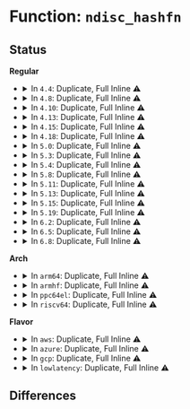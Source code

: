 # Function: <code>ndisc_hashfn</code>

## Status
<b>Regular</b>
<ul>
<li>
<details>
<summary>In <code>4.4</code>: Duplicate, Full Inline ⚠️</summary>

**Collision:** Static Duplication

**Inline:** Full

**Transformation:** False

**Instances:**

```
In net/ipv6/ip6_output.c (ffffffff817c51b1)
Location: include/net/ndisc.h:147
Inline: True
Inline callers:
  - net/ipv6/ip6_output.c:ip6_finish_output2
```
```
In net/ipv6/route.c (ffffffff817d4e0a)
Location: include/net/ndisc.h:147
Inline: True
Inline callers:
  - net/ipv6/route.c:rt6_score_route
  - net/ipv6/route.c:ip6_neigh_lookup
```
```
In net/ipv6/ndisc.c (ffffffff817de18d)
Location: include/net/ndisc.h:147
Inline: True
Inline callers:
  - net/ipv6/ndisc.c:ndisc_hash
```
</details>
</li>
<li>
<details>
<summary>In <code>4.8</code>: Duplicate, Full Inline ⚠️</summary>

**Collision:** Static Duplication

**Inline:** Full

**Transformation:** False

**Instances:**

```
In net/ipv6/ip6_output.c (ffffffff81831da1)
Location: include/net/ndisc.h:364
Inline: True
Inline callers:
  - net/ipv6/ip6_output.c:ip6_finish_output2
```
```
In net/ipv6/route.c (ffffffff8184306c)
Location: include/net/ndisc.h:364
Inline: True
Inline callers:
  - net/ipv6/route.c:rt6_score_route
  - net/ipv6/route.c:ip6_neigh_lookup
```
```
In net/ipv6/ndisc.c (ffffffff8184c225)
Location: include/net/ndisc.h:364
Inline: True
Inline callers:
  - net/ipv6/ndisc.c:ndisc_hash
```
</details>
</li>
<li>
<details>
<summary>In <code>4.10</code>: Duplicate, Full Inline ⚠️</summary>

**Collision:** Static Duplication

**Inline:** Full

**Transformation:** False

**Instances:**

```
In net/ipv6/ip6_output.c (ffffffff81863d45)
Location: include/net/ndisc.h:366
Inline: True
Inline callers:
  - net/ipv6/ip6_output.c:ip6_finish_output2
```
```
In net/ipv6/route.c (ffffffff81874ddc)
Location: include/net/ndisc.h:366
Inline: True
Inline callers:
  - net/ipv6/route.c:rt6_score_route
  - net/ipv6/route.c:ip6_neigh_lookup
```
```
In net/ipv6/ndisc.c (ffffffff8187e0f5)
Location: include/net/ndisc.h:366
Inline: True
Inline callers:
  - net/ipv6/ndisc.c:ndisc_hash
```
</details>
</li>
<li>
<details>
<summary>In <code>4.13</code>: Duplicate, Full Inline ⚠️</summary>

**Collision:** Static Duplication

**Inline:** Full

**Transformation:** False

**Instances:**

```
In net/ipv6/ip6_output.c (ffffffff818892fd)
Location: include/net/ndisc.h:366
Inline: True
Inline callers:
  - net/ipv6/ip6_output.c:ip6_finish_output2
```
```
In net/ipv6/route.c (ffffffff81899bec)
Location: include/net/ndisc.h:366
Inline: True
Inline callers:
  - net/ipv6/route.c:rt6_score_route
  - net/ipv6/route.c:ip6_confirm_neigh
  - net/ipv6/route.c:ip6_neigh_lookup
```
```
In net/ipv6/ndisc.c (ffffffff818a4125)
Location: include/net/ndisc.h:366
Inline: True
Inline callers:
  - net/ipv6/ndisc.c:ndisc_hash
```
</details>
</li>
<li>
<details>
<summary>In <code>4.15</code>: Duplicate, Full Inline ⚠️</summary>

**Collision:** Static Duplication

**Inline:** Full

**Transformation:** False

**Instances:**

```
In net/ipv6/ip6_output.c (ffffffff8190974b)
Location: include/net/ndisc.h:367
Inline: True
Inline callers:
  - net/ipv6/ip6_output.c:ip6_finish_output2
```
```
In net/ipv6/route.c (ffffffff8191f275)
Location: include/net/ndisc.h:367
Inline: True
Inline callers:
  - net/ipv6/route.c:rt6_age_exceptions
  - net/ipv6/route.c:rt6_score_route
  - net/ipv6/route.c:ip6_confirm_neigh
  - net/ipv6/route.c:ip6_neigh_lookup
```
```
In net/ipv6/ndisc.c (ffffffff81926ac5)
Location: include/net/ndisc.h:367
Inline: True
Inline callers:
  - net/ipv6/ndisc.c:ndisc_hash
```
</details>
</li>
<li>
<details>
<summary>In <code>4.18</code>: Duplicate, Full Inline ⚠️</summary>

**Collision:** Static Duplication

**Inline:** Full

**Transformation:** False

**Instances:**

```
In net/core/filter.c (ffffffff818b4d12)
Location: include/net/ndisc.h:367
Inline: True
Inline callers:
  - net/core/filter.c:bpf_ipv6_fib_lookup
```
```
In net/ipv6/ip6_output.c (ffffffff81960a61)
Location: include/net/ndisc.h:367
Inline: True
Inline callers:
  - net/ipv6/ip6_output.c:ip6_finish_output2
```
```
In net/ipv6/route.c (ffffffff819758ff)
Location: include/net/ndisc.h:367
Inline: True
Inline callers:
  - net/ipv6/route.c:rt6_age_exceptions
  - net/ipv6/route.c:rt6_score_route
  - net/ipv6/route.c:ip6_confirm_neigh
  - net/ipv6/route.c:ip6_neigh_lookup
```
```
In net/ipv6/ndisc.c (ffffffff8197ee95)
Location: include/net/ndisc.h:367
Inline: True
Inline callers:
  - net/ipv6/ndisc.c:ndisc_hash
```
</details>
</li>
<li>
<details>
<summary>In <code>5.0</code>: Duplicate, Full Inline ⚠️</summary>

**Collision:** Static Duplication

**Inline:** Full

**Transformation:** False

**Instances:**

```
In net/core/filter.c (ffffffff818da8d2)
Location: include/net/ndisc.h:367
Inline: True
Inline callers:
  - net/core/filter.c:bpf_ipv6_fib_lookup
```
```
In net/ipv6/ip6_output.c (ffffffff81996d61)
Location: include/net/ndisc.h:367
Inline: True
Inline callers:
  - net/ipv6/ip6_output.c:ip6_finish_output2
```
```
In net/ipv6/route.c (ffffffff819ab54f)
Location: include/net/ndisc.h:367
Inline: True
Inline callers:
  - net/ipv6/route.c:rt6_age_exceptions
  - net/ipv6/route.c:rt6_score_route
  - net/ipv6/route.c:ip6_confirm_neigh
  - net/ipv6/route.c:ip6_neigh_lookup
```
```
In net/ipv6/ndisc.c (ffffffff819b5465)
Location: include/net/ndisc.h:367
Inline: True
Inline callers:
  - net/ipv6/ndisc.c:ndisc_hash
```
</details>
</li>
<li>
<details>
<summary>In <code>5.3</code>: Duplicate, Full Inline ⚠️</summary>

**Collision:** Static Duplication

**Inline:** Full

**Transformation:** False

**Instances:**

```
In net/core/filter.c (ffffffff8192a1a2)
Location: include/net/ndisc.h:369
Inline: True
Inline callers:
  - net/core/filter.c:bpf_ipv6_fib_lookup
  - net/core/filter.c:bpf_ipv4_fib_lookup
```
```
In net/ipv4/route.c (ffffffff819721f9)
Location: include/net/ndisc.h:369
Inline: True
Inline callers:
  - net/ipv4/route.c:ipv4_confirm_neigh
  - net/ipv4/route.c:ipv4_neigh_lookup
```
```
In net/ipv4/ip_output.c (ffffffff8197c0ad)
Location: include/net/ndisc.h:369
Inline: True
Inline callers:
  - net/ipv4/ip_output.c:ip_finish_output2
```
```
In net/ipv4/fib_semantics.c (ffffffff819cac56)
Location: include/net/ndisc.h:369
Inline: True
Inline callers:
  - net/ipv4/fib_semantics.c:fib_select_multipath
```
```
In net/ipv4/nexthop.c (ffffffff819d4cac)
Location: include/net/ndisc.h:369
Inline: True
```
```
In net/ipv6/ip6_output.c (ffffffff81a00b5d)
Location: include/net/ndisc.h:369
Inline: True
Inline callers:
  - net/ipv6/ip6_output.c:ip6_finish_output2
```
```
In net/ipv6/route.c (ffffffff81a14e6f)
Location: include/net/ndisc.h:369
Inline: True
Inline callers:
  - net/ipv6/route.c:rt6_score_route
  - net/ipv6/route.c:ip6_confirm_neigh
  - net/ipv6/route.c:ip6_neigh_lookup
```
```
In net/ipv6/ndisc.c (ffffffff81a23ef5)
Location: include/net/ndisc.h:369
Inline: True
Inline callers:
  - net/ipv6/ndisc.c:ndisc_hash
```
</details>
</li>
<li>
<details>
<summary>In <code>5.4</code>: Duplicate, Full Inline ⚠️</summary>

**Collision:** Static Duplication

**Inline:** Full

**Transformation:** False

**Instances:**

```
In net/core/filter.c (ffffffff8195c532)
Location: include/net/ndisc.h:370
Inline: True
Inline callers:
  - net/core/filter.c:bpf_ipv6_fib_lookup
  - net/core/filter.c:bpf_ipv4_fib_lookup
```
```
In net/ipv4/route.c (ffffffff819a8b73)
Location: include/net/ndisc.h:370
Inline: True
Inline callers:
  - net/ipv4/route.c:ipv4_confirm_neigh
  - net/ipv4/route.c:ipv4_neigh_lookup
```
```
In net/ipv4/ip_output.c (ffffffff819b2a53)
Location: include/net/ndisc.h:370
Inline: True
Inline callers:
  - net/ipv4/ip_output.c:ip_finish_output2
```
```
In net/ipv4/fib_semantics.c (ffffffff81a01846)
Location: include/net/ndisc.h:370
Inline: True
Inline callers:
  - net/ipv4/fib_semantics.c:fib_select_multipath
```
```
In net/ipv4/nexthop.c (ffffffff81a0b80c)
Location: include/net/ndisc.h:370
Inline: True
```
```
In net/ipv6/ip6_output.c (ffffffff81a3772d)
Location: include/net/ndisc.h:370
Inline: True
Inline callers:
  - net/ipv6/ip6_output.c:ip6_finish_output2
```
```
In net/ipv6/route.c (ffffffff81a4ba5f)
Location: include/net/ndisc.h:370
Inline: True
Inline callers:
  - net/ipv6/route.c:rt6_score_route
  - net/ipv6/route.c:ip6_confirm_neigh
  - net/ipv6/route.c:ip6_neigh_lookup
```
```
In net/ipv6/ndisc.c (ffffffff81a5a975)
Location: include/net/ndisc.h:370
Inline: True
Inline callers:
  - net/ipv6/ndisc.c:ndisc_hash
```
</details>
</li>
<li>
<details>
<summary>In <code>5.8</code>: Duplicate, Full Inline ⚠️</summary>

**Collision:** Static Duplication

**Inline:** Full

**Transformation:** False

**Instances:**

```
In net/core/filter.c (ffffffff81a302d2)
Location: include/net/ndisc.h:371
Inline: True
Inline callers:
  - net/core/filter.c:bpf_ipv6_fib_lookup
  - net/core/filter.c:bpf_ipv4_fib_lookup
```
```
In net/ipv4/route.c (ffffffff81a9222a)
Location: include/net/ndisc.h:371
Inline: True
Inline callers:
  - net/ipv4/route.c:ipv4_confirm_neigh
  - net/ipv4/route.c:ipv4_neigh_lookup
```
```
In net/ipv4/ip_output.c (ffffffff81a9c0ab)
Location: include/net/ndisc.h:371
Inline: True
Inline callers:
  - net/ipv4/ip_output.c:ip_finish_output2
```
```
In net/ipv4/fib_semantics.c (ffffffff81af084f)
Location: include/net/ndisc.h:371
Inline: True
Inline callers:
  - net/ipv4/fib_semantics.c:fib_select_multipath
```
```
In net/ipv4/nexthop.c (ffffffff81afc282)
Location: include/net/ndisc.h:371
Inline: True
```
```
In net/ipv6/ip6_output.c (ffffffff81b2d26a)
Location: include/net/ndisc.h:371
Inline: True
Inline callers:
  - net/ipv6/ip6_output.c:ip6_finish_output2
```
```
In net/ipv6/route.c (ffffffff81b430d2)
Location: include/net/ndisc.h:371
Inline: True
Inline callers:
  - net/ipv6/route.c:rt6_age_examine_exception
  - net/ipv6/route.c:rt6_score_route
  - net/ipv6/route.c:rt6_probe
  - net/ipv6/route.c:ip6_confirm_neigh
  - net/ipv6/route.c:ip6_neigh_lookup
```
```
In net/ipv6/ndisc.c (ffffffff81b53415)
Location: include/net/ndisc.h:371
Inline: True
Inline callers:
  - net/ipv6/ndisc.c:ndisc_hash
```
</details>
</li>
<li>
<details>
<summary>In <code>5.11</code>: Duplicate, Full Inline ⚠️</summary>

**Collision:** Static Duplication

**Inline:** Full

**Transformation:** False

**Instances:**

```
In net/core/filter.c (ffffffff81a31fdc)
Location: include/net/ndisc.h:371
Inline: True
Inline callers:
  - net/core/filter.c:bpf_ipv6_fib_lookup
  - net/core/filter.c:bpf_ipv4_fib_lookup
```
```
In net/ipv4/route.c (ffffffff81a9c0ca)
Location: include/net/ndisc.h:371
Inline: True
Inline callers:
  - net/ipv4/route.c:ipv4_confirm_neigh
  - net/ipv4/route.c:ipv4_neigh_lookup
```
```
In net/ipv4/ip_output.c (ffffffff81aa5f0b)
Location: include/net/ndisc.h:371
Inline: True
Inline callers:
  - net/ipv4/ip_output.c:ip_finish_output2
```
```
In net/ipv4/fib_semantics.c (ffffffff81afd83f)
Location: include/net/ndisc.h:371
Inline: True
Inline callers:
  - net/ipv4/fib_semantics.c:fib_select_multipath
```
```
In net/ipv4/nexthop.c (ffffffff81b09ac2)
Location: include/net/ndisc.h:371
Inline: True
```
```
In net/ipv6/ip6_output.c (ffffffff81b3bc7a)
Location: include/net/ndisc.h:371
Inline: True
Inline callers:
  - net/ipv6/ip6_output.c:ip6_finish_output2
```
```
In net/ipv6/route.c (ffffffff81b517c2)
Location: include/net/ndisc.h:371
Inline: True
Inline callers:
  - net/ipv6/route.c:rt6_age_examine_exception
  - net/ipv6/route.c:rt6_score_route
  - net/ipv6/route.c:rt6_probe
  - net/ipv6/route.c:ip6_confirm_neigh
  - net/ipv6/route.c:ip6_neigh_lookup
```
```
In net/ipv6/ndisc.c (ffffffff81b6198b)
Location: include/net/ndisc.h:371
Inline: True
Inline callers:
  - net/ipv6/ndisc.c:ndisc_hash
```
</details>
</li>
<li>
<details>
<summary>In <code>5.13</code>: Duplicate, Full Inline ⚠️</summary>

**Collision:** Static Duplication

**Inline:** Full

**Transformation:** False

**Instances:**

```
In net/core/filter.c (ffffffff81a18e64)
Location: include/net/ndisc.h:371
Inline: True
Inline callers:
  - net/core/filter.c:bpf_ipv6_fib_lookup
  - net/core/filter.c:bpf_ipv4_fib_lookup
```
```
In net/ipv4/route.c (ffffffff81a873f8)
Location: include/net/ndisc.h:371
Inline: True
Inline callers:
  - net/ipv4/route.c:ipv4_confirm_neigh
  - net/ipv4/route.c:ipv4_neigh_lookup
```
```
In net/ipv4/ip_output.c (ffffffff81a90ed5)
Location: include/net/ndisc.h:371
Inline: True
Inline callers:
  - net/ipv4/ip_output.c:ip_finish_output2
```
```
In net/ipv4/fib_semantics.c (ffffffff81ae907a)
Location: include/net/ndisc.h:371
Inline: True
Inline callers:
  - net/ipv4/fib_semantics.c:fib_select_multipath
```
```
In net/ipv4/nexthop.c (ffffffff81af4904)
Location: include/net/ndisc.h:371
Inline: True
Inline callers:
  - net/ipv4/nexthop.c:nexthop_select_path_hthr
```
```
In net/ipv6/ip6_output.c (ffffffff81b295e2)
Location: include/net/ndisc.h:371
Inline: True
Inline callers:
  - net/ipv6/ip6_output.c:ip6_finish_output2
```
```
In net/ipv6/route.c (ffffffff81b3dc4f)
Location: include/net/ndisc.h:371
Inline: True
Inline callers:
  - net/ipv6/route.c:rt6_score_route
  - net/ipv6/route.c:rt6_probe
  - net/ipv6/route.c:ip6_confirm_neigh
  - net/ipv6/route.c:ip6_neigh_lookup
```
```
In net/ipv6/ndisc.c (ffffffff81b4fc35)
Location: include/net/ndisc.h:371
Inline: True
Inline callers:
  - net/ipv6/ndisc.c:ndisc_hash
```
</details>
</li>
<li>
<details>
<summary>In <code>5.15</code>: Duplicate, Full Inline ⚠️</summary>

**Collision:** Static Duplication

**Inline:** Full

**Transformation:** False

**Instances:**

```
In net/core/filter.c (ffffffff81aca683)
Location: include/net/ndisc.h:371
Inline: True
Inline callers:
  - net/core/filter.c:bpf_ipv6_fib_lookup
  - net/core/filter.c:bpf_ipv4_fib_lookup
  - net/core/filter.c:bpf_out_neigh_v6
```
```
In net/ipv4/route.c (ffffffff81b41bef)
Location: include/net/ndisc.h:371
Inline: True
Inline callers:
  - net/ipv4/route.c:ipv4_confirm_neigh
  - net/ipv4/route.c:ipv4_neigh_lookup
```
```
In net/ipv4/ip_output.c (ffffffff81b4c3c4)
Location: include/net/ndisc.h:371
Inline: True
Inline callers:
  - net/ipv4/ip_output.c:ip_finish_output2
```
```
In net/ipv4/fib_semantics.c (ffffffff81ba90f3)
Location: include/net/ndisc.h:371
Inline: True
Inline callers:
  - net/ipv4/fib_semantics.c:fib_select_multipath
```
```
In net/ipv4/nexthop.c (ffffffff81bb51a9)
Location: include/net/ndisc.h:371
Inline: True
Inline callers:
  - net/ipv4/nexthop.c:nexthop_select_path_hthr
```
```
In net/ipv6/ip6_output.c (ffffffff81bef00a)
Location: include/net/ndisc.h:371
Inline: True
Inline callers:
  - net/ipv6/ip6_output.c:ip6_finish_output2
```
```
In net/ipv6/route.c (ffffffff81c04787)
Location: include/net/ndisc.h:371
Inline: True
Inline callers:
  - net/ipv6/route.c:rt6_score_route
  - net/ipv6/route.c:rt6_probe
  - net/ipv6/route.c:ip6_confirm_neigh
  - net/ipv6/route.c:ip6_neigh_lookup
```
```
In net/ipv6/ndisc.c (ffffffff81c16f95)
Location: include/net/ndisc.h:371
Inline: True
Inline callers:
  - net/ipv6/ndisc.c:ndisc_hash
```
</details>
</li>
<li>
<details>
<summary>In <code>5.19</code>: Duplicate, Full Inline ⚠️</summary>

**Collision:** Static Duplication

**Inline:** Full

**Transformation:** False

**Instances:**

```
In net/core/filter.c (ffffffff81c47a8d)
Location: include/net/ndisc.h:371
Inline: True
Inline callers:
  - net/core/filter.c:bpf_ipv6_fib_lookup
  - net/core/filter.c:bpf_ipv4_fib_lookup
  - net/core/filter.c:bpf_out_neigh_v6
```
```
In net/ipv4/route.c (ffffffff81cce5cd)
Location: include/net/ndisc.h:371
Inline: True
Inline callers:
  - net/ipv4/route.c:ipv4_confirm_neigh
  - net/ipv4/route.c:ipv4_neigh_lookup
```
```
In net/ipv4/ip_output.c (ffffffff81cd9a80)
Location: include/net/ndisc.h:371
Inline: True
Inline callers:
  - net/ipv4/ip_output.c:ip_finish_output2
```
```
In net/ipv4/fib_semantics.c (ffffffff81d3bb6f)
Location: include/net/ndisc.h:371
Inline: True
Inline callers:
  - net/ipv4/fib_semantics.c:fib_select_multipath
```
```
In net/ipv4/nexthop.c (ffffffff81d48ca9)
Location: include/net/ndisc.h:371
Inline: True
Inline callers:
  - net/ipv4/nexthop.c:nexthop_select_path_hthr
```
```
In net/ipv6/ip6_output.c (ffffffff81d876d8)
Location: include/net/ndisc.h:371
Inline: True
Inline callers:
  - net/ipv6/ip6_output.c:ip6_finish_output2
```
```
In net/ipv6/route.c (ffffffff81d9e8af)
Location: include/net/ndisc.h:371
Inline: True
Inline callers:
  - net/ipv6/route.c:rt6_score_route
  - net/ipv6/route.c:rt6_probe
  - net/ipv6/route.c:ip6_confirm_neigh
  - net/ipv6/route.c:ip6_neigh_lookup
```
```
In net/ipv6/ndisc.c (ffffffff81db2d05)
Location: include/net/ndisc.h:371
Inline: True
Inline callers:
  - net/ipv6/ndisc.c:ndisc_hash
```
</details>
</li>
<li>
<details>
<summary>In <code>6.2</code>: Duplicate, Full Inline ⚠️</summary>

**Collision:** Static Duplication

**Inline:** Full

**Transformation:** False

**Instances:**

```
In net/core/filter.c (ffffffff81dfc15d)
Location: include/net/ndisc.h:371
Inline: True
Inline callers:
  - net/core/filter.c:bpf_ipv6_fib_lookup
  - net/core/filter.c:bpf_ipv4_fib_lookup
  - net/core/filter.c:bpf_out_neigh_v6
```
```
In net/ipv4/route.c (ffffffff81e8e7ed)
Location: include/net/ndisc.h:371
Inline: True
Inline callers:
  - net/ipv4/route.c:ipv4_confirm_neigh
  - net/ipv4/route.c:ipv4_neigh_lookup
```
```
In net/ipv4/ip_output.c (ffffffff81e9a200)
Location: include/net/ndisc.h:371
Inline: True
Inline callers:
  - net/ipv4/ip_output.c:ip_finish_output2
```
```
In net/ipv4/fib_semantics.c (ffffffff81f0454f)
Location: include/net/ndisc.h:371
Inline: True
Inline callers:
  - net/ipv4/fib_semantics.c:fib_select_multipath
```
```
In net/ipv4/nexthop.c (ffffffff81f12299)
Location: include/net/ndisc.h:371
Inline: True
Inline callers:
  - net/ipv4/nexthop.c:nexthop_select_path_hthr
```
```
In net/ipv6/ip6_output.c (ffffffff81f55458)
Location: include/net/ndisc.h:371
Inline: True
Inline callers:
  - net/ipv6/ip6_output.c:ip6_finish_output2
```
```
In net/ipv6/route.c (ffffffff81f6d85f)
Location: include/net/ndisc.h:371
Inline: True
Inline callers:
  - net/ipv6/route.c:rt6_score_route
  - net/ipv6/route.c:rt6_probe
  - net/ipv6/route.c:ip6_confirm_neigh
  - net/ipv6/route.c:ip6_neigh_lookup
```
```
In net/ipv6/ndisc.c (ffffffff81f82515)
Location: include/net/ndisc.h:371
Inline: True
Inline callers:
  - net/ipv6/ndisc.c:ndisc_hash
```
</details>
</li>
<li>
<details>
<summary>In <code>6.5</code>: Duplicate, Full Inline ⚠️</summary>

**Collision:** Static Duplication

**Inline:** Full

**Transformation:** False

**Instances:**

```
In net/core/filter.c (ffffffff81e6fca1)
Location: include/net/ndisc.h:371
Inline: True
Inline callers:
  - net/core/filter.c:bpf_ipv6_fib_lookup
  - net/core/filter.c:bpf_ipv4_fib_lookup
  - net/core/filter.c:bpf_out_neigh_v6
```
```
In net/ipv4/route.c (ffffffff81eecee9)
Location: include/net/ndisc.h:371
Inline: True
Inline callers:
  - net/ipv4/route.c:ipv4_confirm_neigh
  - net/ipv4/route.c:ipv4_neigh_lookup
```
```
In net/ipv4/ip_output.c (ffffffff81ef8b5a)
Location: include/net/ndisc.h:371
Inline: True
Inline callers:
  - net/ipv4/ip_output.c:ip_finish_output2
```
```
In net/ipv4/fib_semantics.c (ffffffff81f63f18)
Location: include/net/ndisc.h:371
Inline: True
Inline callers:
  - net/ipv4/fib_semantics.c:fib_select_multipath
```
```
In net/ipv4/nexthop.c (ffffffff81f71f8d)
Location: include/net/ndisc.h:371
Inline: True
Inline callers:
  - net/ipv4/nexthop.c:nexthop_select_path_hthr
```
```
In net/ipv6/ip6_output.c (ffffffff81fb4edb)
Location: include/net/ndisc.h:371
Inline: True
Inline callers:
  - net/ipv6/ip6_output.c:ip6_finish_output2
```
```
In net/ipv6/route.c (ffffffff81fcd97c)
Location: include/net/ndisc.h:371
Inline: True
Inline callers:
  - net/ipv6/route.c:rt6_score_route
  - net/ipv6/route.c:rt6_probe
  - net/ipv6/route.c:ip6_confirm_neigh
  - net/ipv6/route.c:ip6_neigh_lookup
```
```
In net/ipv6/ndisc.c (ffffffff81fe2825)
Location: include/net/ndisc.h:371
Inline: True
Inline callers:
  - net/ipv6/ndisc.c:ndisc_hash
```
</details>
</li>
<li>
<details>
<summary>In <code>6.8</code>: Duplicate, Full Inline ⚠️</summary>

**Collision:** Static Duplication

**Inline:** Full

**Transformation:** False

**Instances:**

```
In net/core/filter.c (ffffffff81f2f475)
Location: include/net/ndisc.h:371
Inline: True
Inline callers:
  - net/core/filter.c:bpf_ipv6_fib_lookup
  - net/core/filter.c:bpf_ipv4_fib_lookup
  - net/core/filter.c:bpf_out_neigh_v6
```
```
In net/ipv4/route.c (ffffffff81fb0f79)
Location: include/net/ndisc.h:371
Inline: True
Inline callers:
  - net/ipv4/route.c:ipv4_confirm_neigh
  - net/ipv4/route.c:ipv4_neigh_lookup
```
```
In net/ipv4/ip_output.c (ffffffff81fbca85)
Location: include/net/ndisc.h:371
Inline: True
Inline callers:
  - net/ipv4/ip_output.c:ip_finish_output2
```
```
In net/ipv4/fib_semantics.c (ffffffff8202a4e8)
Location: include/net/ndisc.h:371
Inline: True
Inline callers:
  - net/ipv4/fib_semantics.c:fib_select_multipath
```
```
In net/ipv4/nexthop.c (ffffffff8203966d)
Location: include/net/ndisc.h:371
Inline: True
Inline callers:
  - net/ipv4/nexthop.c:nexthop_select_path_hthr
```
```
In net/ipv6/ip6_output.c (ffffffff820825b3)
Location: include/net/ndisc.h:371
Inline: True
Inline callers:
  - net/ipv6/ip6_output.c:ip6_finish_output2
```
```
In net/ipv6/route.c (ffffffff8209b1cc)
Location: include/net/ndisc.h:371
Inline: True
Inline callers:
  - net/ipv6/route.c:rt6_score_route
  - net/ipv6/route.c:rt6_probe
  - net/ipv6/route.c:ip6_confirm_neigh
  - net/ipv6/route.c:ip6_neigh_lookup
```
```
In net/ipv6/ndisc.c (ffffffff820b0745)
Location: include/net/ndisc.h:371
Inline: True
Inline callers:
  - net/ipv6/ndisc.c:ndisc_hash
```
</details>
</li>
</ul>
<b>Arch</b>
<ul>
<li>
<details>
<summary>In <code>arm64</code>: Duplicate, Full Inline ⚠️</summary>

**Collision:** Static Duplication

**Inline:** Full

**Transformation:** False

**Instances:**

```
In net/core/filter.c (ffff800010bfe378)
Location: include/net/ndisc.h:370
Inline: True
Inline callers:
  - net/core/filter.c:bpf_ipv6_fib_lookup
  - net/core/filter.c:bpf_ipv4_fib_lookup
```
```
In net/ipv4/route.c (ffff800010c58410)
Location: include/net/ndisc.h:370
Inline: True
Inline callers:
  - net/ipv4/route.c:ipv4_confirm_neigh
  - net/ipv4/route.c:ipv4_neigh_lookup
```
```
In net/ipv4/ip_output.c (ffff800010c63954)
Location: include/net/ndisc.h:370
Inline: True
Inline callers:
  - net/ipv4/ip_output.c:ip_finish_output2
```
```
In net/ipv4/fib_semantics.c (ffff800010cb9e50)
Location: include/net/ndisc.h:370
Inline: True
Inline callers:
  - net/ipv4/fib_semantics.c:fib_select_multipath
```
```
In net/ipv4/nexthop.c (ffff800010cc4e0c)
Location: include/net/ndisc.h:370
Inline: True
```
```
In net/ipv6/ip6_output.c (ffff800010cfa31c)
Location: include/net/ndisc.h:370
Inline: True
Inline callers:
  - net/ipv6/ip6_output.c:ip6_finish_output2
```
```
In net/ipv6/route.c (ffff800010d11c98)
Location: include/net/ndisc.h:370
Inline: True
Inline callers:
  - net/ipv6/route.c:rt6_score_route
  - net/ipv6/route.c:ip6_confirm_neigh
  - net/ipv6/route.c:ip6_neigh_lookup
```
```
In net/ipv6/ndisc.c (ffff800010d1fc7c)
Location: include/net/ndisc.h:370
Inline: True
Inline callers:
  - net/ipv6/ndisc.c:ndisc_hash
```
</details>
</li>
<li>
<details>
<summary>In <code>armhf</code>: Duplicate, Full Inline ⚠️</summary>

**Collision:** Static Duplication

**Inline:** Full

**Transformation:** False

**Instances:**

```
In net/core/filter.c (c0d18ad4)
Location: include/net/ndisc.h:370
Inline: True
Inline callers:
  - net/core/filter.c:bpf_ipv6_fib_lookup
  - net/core/filter.c:bpf_ipv4_fib_lookup
```
```
In net/ipv4/route.c (c0d684d4)
Location: include/net/ndisc.h:370
Inline: True
Inline callers:
  - net/ipv4/route.c:ipv4_confirm_neigh
  - net/ipv4/route.c:ipv4_neigh_lookup
```
```
In net/ipv4/ip_output.c (c0d72d90)
Location: include/net/ndisc.h:370
Inline: True
Inline callers:
  - net/ipv4/ip_output.c:ip_finish_output2
```
```
In net/ipv4/fib_semantics.c (c0dc5528)
Location: include/net/ndisc.h:370
Inline: True
Inline callers:
  - net/ipv4/fib_semantics.c:fib_select_multipath
```
```
In net/ipv4/nexthop.c (c0dd08b0)
Location: include/net/ndisc.h:370
Inline: True
```
```
In net/ipv6/ip6_output.c (c0dff464)
Location: include/net/ndisc.h:370
Inline: True
Inline callers:
  - net/ipv6/ip6_output.c:ip6_finish_output2
```
```
In net/ipv6/route.c (c0e1505c)
Location: include/net/ndisc.h:370
Inline: True
Inline callers:
  - net/ipv6/route.c:rt6_score_route
  - net/ipv6/route.c:ip6_confirm_neigh
  - net/ipv6/route.c:ip6_neigh_lookup
```
```
In net/ipv6/ndisc.c (c0e2484c)
Location: include/net/ndisc.h:370
Inline: True
Inline callers:
  - net/ipv6/ndisc.c:ndisc_hash
```
</details>
</li>
<li>
<details>
<summary>In <code>ppc64el</code>: Duplicate, Full Inline ⚠️</summary>

**Collision:** Static Duplication

**Inline:** Full

**Transformation:** False

**Instances:**

```
In net/core/filter.c (c000000000ce5f1c)
Location: include/net/ndisc.h:370
Inline: True
Inline callers:
  - net/core/filter.c:bpf_ipv6_fib_lookup
  - net/core/filter.c:bpf_ipv4_fib_lookup
```
```
In net/ipv4/route.c (c000000000d5a040)
Location: include/net/ndisc.h:370
Inline: True
Inline callers:
  - net/ipv4/route.c:ipv4_confirm_neigh
  - net/ipv4/route.c:ipv4_neigh_lookup
```
```
In net/ipv4/ip_output.c (c000000000d66dd0)
Location: include/net/ndisc.h:370
Inline: True
Inline callers:
  - net/ipv4/ip_output.c:ip_finish_output2
```
```
In net/ipv4/fib_semantics.c (c000000000dd3050)
Location: include/net/ndisc.h:370
Inline: True
Inline callers:
  - net/ipv4/fib_semantics.c:fib_select_multipath
```
```
In net/ipv4/nexthop.c (c000000000de1120)
Location: include/net/ndisc.h:370
Inline: True
```
```
In net/ipv6/ip6_output.c (c000000000e1f304)
Location: include/net/ndisc.h:370
Inline: True
Inline callers:
  - net/ipv6/ip6_output.c:ip6_finish_output2
```
```
In net/ipv6/route.c (c000000000e3b314)
Location: include/net/ndisc.h:370
Inline: True
Inline callers:
  - net/ipv6/route.c:rt6_score_route
  - net/ipv6/route.c:ip6_confirm_neigh
  - net/ipv6/route.c:ip6_neigh_lookup
```
```
In net/ipv6/ndisc.c (c000000000e4e378)
Location: include/net/ndisc.h:370
Inline: True
Inline callers:
  - net/ipv6/ndisc.c:ndisc_hash
```
</details>
</li>
<li>
<details>
<summary>In <code>riscv64</code>: Duplicate, Full Inline ⚠️</summary>

**Collision:** Static Duplication

**Inline:** Full

**Transformation:** False

**Instances:**

```
In net/core/filter.c (ffffffe0007803aa)
Location: include/net/ndisc.h:370
Inline: True
Inline callers:
  - net/core/filter.c:bpf_ipv6_fib_lookup
  - net/core/filter.c:bpf_ipv4_fib_lookup
```
```
In net/ipv4/route.c (ffffffe0007c2822)
Location: include/net/ndisc.h:370
Inline: True
Inline callers:
  - net/ipv4/route.c:ipv4_confirm_neigh
  - net/ipv4/route.c:ipv4_neigh_lookup
```
```
In net/ipv4/ip_output.c (ffffffe0007caf2e)
Location: include/net/ndisc.h:370
Inline: True
Inline callers:
  - net/ipv4/ip_output.c:ip_finish_output2
```
```
In net/ipv4/fib_semantics.c (ffffffe000810914)
Location: include/net/ndisc.h:370
Inline: True
Inline callers:
  - net/ipv4/fib_semantics.c:fib_select_multipath
```
```
In net/ipv4/nexthop.c (ffffffe00081a14c)
Location: include/net/ndisc.h:370
Inline: True
```
```
In net/ipv6/ip6_output.c (ffffffe000843cea)
Location: include/net/ndisc.h:370
Inline: True
Inline callers:
  - net/ipv6/ip6_output.c:ip6_finish_output2
```
```
In net/ipv6/route.c (ffffffe0008568da)
Location: include/net/ndisc.h:370
Inline: True
Inline callers:
  - net/ipv6/route.c:rt6_score_route
  - net/ipv6/route.c:ip6_confirm_neigh
  - net/ipv6/route.c:ip6_neigh_lookup
```
```
In net/ipv6/ndisc.c (ffffffe000861e64)
Location: include/net/ndisc.h:370
Inline: True
Inline callers:
  - net/ipv6/ndisc.c:ndisc_hash
```
</details>
</li>
</ul>
<b>Flavor</b>
<ul>
<li>
<details>
<summary>In <code>aws</code>: Duplicate, Full Inline ⚠️</summary>

**Collision:** Static Duplication

**Inline:** Full

**Transformation:** False

**Instances:**

```
In net/core/filter.c (ffffffff818fc502)
Location: include/net/ndisc.h:370
Inline: True
Inline callers:
  - net/core/filter.c:bpf_ipv6_fib_lookup
  - net/core/filter.c:bpf_ipv4_fib_lookup
```
```
In net/ipv4/route.c (ffffffff819489e3)
Location: include/net/ndisc.h:370
Inline: True
Inline callers:
  - net/ipv4/route.c:ipv4_confirm_neigh
  - net/ipv4/route.c:ipv4_neigh_lookup
```
```
In net/ipv4/ip_output.c (ffffffff819528c3)
Location: include/net/ndisc.h:370
Inline: True
Inline callers:
  - net/ipv4/ip_output.c:ip_finish_output2
```
```
In net/ipv4/fib_semantics.c (ffffffff819a15e6)
Location: include/net/ndisc.h:370
Inline: True
Inline callers:
  - net/ipv4/fib_semantics.c:fib_select_multipath
```
```
In net/ipv4/nexthop.c (ffffffff819ab5ac)
Location: include/net/ndisc.h:370
Inline: True
```
```
In net/ipv6/ip6_output.c (ffffffff819d6dbd)
Location: include/net/ndisc.h:370
Inline: True
Inline callers:
  - net/ipv6/ip6_output.c:ip6_finish_output2
```
```
In net/ipv6/route.c (ffffffff819eb0ef)
Location: include/net/ndisc.h:370
Inline: True
Inline callers:
  - net/ipv6/route.c:rt6_score_route
  - net/ipv6/route.c:ip6_confirm_neigh
  - net/ipv6/route.c:ip6_neigh_lookup
```
```
In net/ipv6/ndisc.c (ffffffff819fa005)
Location: include/net/ndisc.h:370
Inline: True
Inline callers:
  - net/ipv6/ndisc.c:ndisc_hash
```
</details>
</li>
<li>
<details>
<summary>In <code>azure</code>: Duplicate, Full Inline ⚠️</summary>

**Collision:** Static Duplication

**Inline:** Full

**Transformation:** False

**Instances:**

```
In net/core/filter.c (ffffffff818b6332)
Location: include/net/ndisc.h:370
Inline: True
Inline callers:
  - net/core/filter.c:bpf_ipv6_fib_lookup
  - net/core/filter.c:bpf_ipv4_fib_lookup
```
```
In net/ipv4/route.c (ffffffff819024d3)
Location: include/net/ndisc.h:370
Inline: True
Inline callers:
  - net/ipv4/route.c:ipv4_confirm_neigh
  - net/ipv4/route.c:ipv4_neigh_lookup
```
```
In net/ipv4/ip_output.c (ffffffff8190c3b3)
Location: include/net/ndisc.h:370
Inline: True
Inline callers:
  - net/ipv4/ip_output.c:ip_finish_output2
```
```
In net/ipv4/fib_semantics.c (ffffffff8195b0a6)
Location: include/net/ndisc.h:370
Inline: True
Inline callers:
  - net/ipv4/fib_semantics.c:fib_select_multipath
```
```
In net/ipv4/nexthop.c (ffffffff8196506c)
Location: include/net/ndisc.h:370
Inline: True
```
```
In net/ipv6/ip6_output.c (ffffffff81993b7d)
Location: include/net/ndisc.h:370
Inline: True
Inline callers:
  - net/ipv6/ip6_output.c:ip6_finish_output2
```
```
In net/ipv6/route.c (ffffffff819a7eaf)
Location: include/net/ndisc.h:370
Inline: True
Inline callers:
  - net/ipv6/route.c:rt6_score_route
  - net/ipv6/route.c:ip6_confirm_neigh
  - net/ipv6/route.c:ip6_neigh_lookup
```
```
In net/ipv6/ndisc.c (ffffffff819b6dc5)
Location: include/net/ndisc.h:370
Inline: True
Inline callers:
  - net/ipv6/ndisc.c:ndisc_hash
```
</details>
</li>
<li>
<details>
<summary>In <code>gcp</code>: Duplicate, Full Inline ⚠️</summary>

**Collision:** Static Duplication

**Inline:** Full

**Transformation:** False

**Instances:**

```
In net/core/filter.c (ffffffff8194d532)
Location: include/net/ndisc.h:370
Inline: True
Inline callers:
  - net/core/filter.c:bpf_ipv6_fib_lookup
  - net/core/filter.c:bpf_ipv4_fib_lookup
```
```
In net/ipv4/route.c (ffffffff819b31b3)
Location: include/net/ndisc.h:370
Inline: True
Inline callers:
  - net/ipv4/route.c:ipv4_confirm_neigh
  - net/ipv4/route.c:ipv4_neigh_lookup
```
```
In net/ipv4/ip_output.c (ffffffff819bd093)
Location: include/net/ndisc.h:370
Inline: True
Inline callers:
  - net/ipv4/ip_output.c:ip_finish_output2
```
```
In net/ipv4/fib_semantics.c (ffffffff81a0be86)
Location: include/net/ndisc.h:370
Inline: True
Inline callers:
  - net/ipv4/fib_semantics.c:fib_select_multipath
```
```
In net/ipv4/nexthop.c (ffffffff81a15e4c)
Location: include/net/ndisc.h:370
Inline: True
```
```
In net/ipv6/ip6_output.c (ffffffff81a4183d)
Location: include/net/ndisc.h:370
Inline: True
Inline callers:
  - net/ipv6/ip6_output.c:ip6_finish_output2
```
```
In net/ipv6/route.c (ffffffff81a55b6f)
Location: include/net/ndisc.h:370
Inline: True
Inline callers:
  - net/ipv6/route.c:rt6_score_route
  - net/ipv6/route.c:ip6_confirm_neigh
  - net/ipv6/route.c:ip6_neigh_lookup
```
```
In net/ipv6/ndisc.c (ffffffff81a64a85)
Location: include/net/ndisc.h:370
Inline: True
Inline callers:
  - net/ipv6/ndisc.c:ndisc_hash
```
</details>
</li>
<li>
<details>
<summary>In <code>lowlatency</code>: Duplicate, Full Inline ⚠️</summary>

**Collision:** Static Duplication

**Inline:** Full

**Transformation:** False

**Instances:**

```
In net/core/filter.c (ffffffff8196eef2)
Location: include/net/ndisc.h:370
Inline: True
Inline callers:
  - net/core/filter.c:bpf_ipv6_fib_lookup
  - net/core/filter.c:bpf_ipv4_fib_lookup
```
```
In net/ipv4/route.c (ffffffff819bc883)
Location: include/net/ndisc.h:370
Inline: True
Inline callers:
  - net/ipv4/route.c:ipv4_confirm_neigh
  - net/ipv4/route.c:ipv4_neigh_lookup
```
```
In net/ipv4/ip_output.c (ffffffff819c69a3)
Location: include/net/ndisc.h:370
Inline: True
Inline callers:
  - net/ipv4/ip_output.c:ip_finish_output2
```
```
In net/ipv4/fib_semantics.c (ffffffff81a16676)
Location: include/net/ndisc.h:370
Inline: True
Inline callers:
  - net/ipv4/fib_semantics.c:fib_select_multipath
```
```
In net/ipv4/nexthop.c (ffffffff81a2088c)
Location: include/net/ndisc.h:370
Inline: True
```
```
In net/ipv6/ip6_output.c (ffffffff81a4d49d)
Location: include/net/ndisc.h:370
Inline: True
Inline callers:
  - net/ipv6/ip6_output.c:ip6_finish_output2
```
```
In net/ipv6/route.c (ffffffff81a61b6f)
Location: include/net/ndisc.h:370
Inline: True
Inline callers:
  - net/ipv6/route.c:rt6_score_route
  - net/ipv6/route.c:ip6_confirm_neigh
  - net/ipv6/route.c:ip6_neigh_lookup
```
```
In net/ipv6/ndisc.c (ffffffff81a70fb5)
Location: include/net/ndisc.h:370
Inline: True
Inline callers:
  - net/ipv6/ndisc.c:ndisc_hash
```
</details>
</li>
</ul>

## Differences
